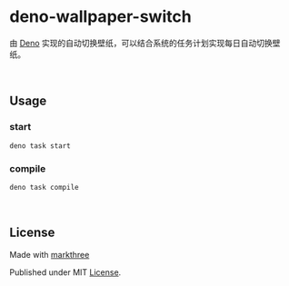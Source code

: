 # deno-wallpaper-switch

由 [Deno](https://deno.land/) 实现的自动切换壁纸，可以结合系统的任务计划实现每日自动切换壁纸。

<br />

## Usage

### start

```shell
deno task start
```

### compile

```shell
deno task compile
```

<br />

## License

Made with [markthree](https://github.com/markthree)

Published under MIT [License](LICENSE).
